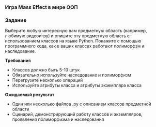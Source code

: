 ### Игра Mass Effect в мире ООП

### Задание
Выберите любую интересную вам предметную область (например, любимую видеоигру) и опишите эту предметную область с использованием классов на языке Python. Покажите с помощью программного кода, как в ваших классах работают полиморфзм и наследование.

**Требования**
* Классов должно быть 5-10 штук
* Обязательно используйте наследование и полиморфизм
* Перегрузите несколько операций
* Используйте атрибуты класса и атрибуты экземпляра класса

**Ожидаемый результат**
* Один или несколько файлов .py с описанием классов предметной области
* Сценарий, демонстрирующий работу классов и экземпляров, проявления полиморфизма и наследования
